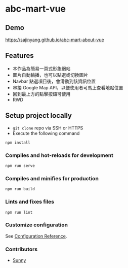 # abc-mart-vue

## Demo
https://sajinyang.github.io/abc-mart-about-vue

## Features
- 本作品為簡易一頁式形象網站
- 圖片自動輪播，也可以點選或切換圖片
- Navbar 點選項目後，會滑動到該資訊位置
- 串接 Google Map API，以便使用者可馬上查看地點位置
- 回到最上方的點擊按鈕可使用
- RWD

## Setup project locally
- `git clone` repo via SSH or HTTPS
- Execute the following command

```
npm install
```

### Compiles and hot-reloads for development
```
npm run serve
```

### Compiles and minifies for production
```
npm run build
```

### Lints and fixes files
```
npm run lint
```

### Customize configuration
See [Configuration Reference](https://cli.vuejs.org/config/).

### Contributors
- [Sunny](https://github.com/SajinYang)
